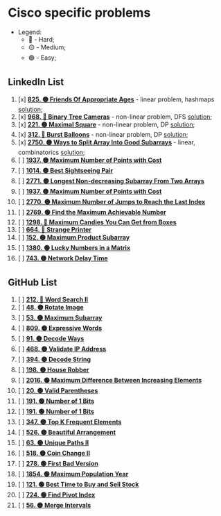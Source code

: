 # Cisco specific problems

- Legend:
  - 🔴 - Hard;
  - 🟡 - Medium;
  - 🟢 - Easy;

## LinkedIn List

1. [x] [**825. 🟡 Friends Of Appropriate Ages**](https://leetcode.com/problems/friends-of-appropriate-ages/description/) - linear problem, hashmaps [solution](./1FriendsOfAppropriateAges.py);
2. [x] [**968. 🔴 Binary Tree Cameras**](https://leetcode.com/problems/binary-tree-cameras/description/) - non-linear problem, DFS [solution](./2BinaryTreeCameras.py);
3. [x] [**221. 🟡 Maximal Square**](https://leetcode.com/problems/maximal-square/description/) - non-linear problem, DP [solution](./3MaximalSquare.py);
4. [x] [**312. 🔴 Burst Balloons**](https://leetcode.com/problems/burst-balloons/description/) - non-linear problem, DP [solution](./4BurstBaloons.py);
5. [x] [**2750. 🟡 Ways to Split Array Into Good Subarrays**](https://leetcode.com/problems/ways-to-split-array-into-good-subarrays/description/) - linear, combinatorics [solution](./5WaysToSplitArrayIntoGoodSubarrays.py);
6. [ ] [**1937. 🟡 Maximum Number of Points with Cost**](https://leetcode.com/problems/maximum-number-of-points-with-cost/description/)
7. [ ] [**1014. 🟡 Best Sightseeing Pair**](https://leetcode.com/problems/best-sightseeing-pair/description/)
8. [ ] [**2771. 🟡 Longest Non-decreasing Subarray From Two Arrays**](https://leetcode.com/problems/longest-non-decreasing-subarray-from-two-arrays/description/)
9. [ ] [**1937. 🟡 Maximum Number of Points with Cost**](https://leetcode.com/problems/maximum-number-of-points-with-cost/description/)
10. [ ] [**2770. 🟡 Maximum Number of Jumps to Reach the Last Index**](https://leetcode.com/problems/maximum-number-of-jumps-to-reach-the-last-index/description/)
11. [ ] [**2769. 🟢 Find the Maximum Achievable Number**](https://leetcode.com/problems/find-the-maximum-achievable-number/description/)
12. [ ] [**1298. 🔴 Maximum Candies You Can Get from Boxes**](https://leetcode.com/problems/maximum-candies-you-can-get-from-boxes/description/)
13. [ ] [**664. 🔴 Strange Printer**](https://leetcode.com/problems/strange-printer/description/)
14. [ ] [**152. 🟡 Maximum Product Subarray**](https://leetcode.com/problems/maximum-product-subarray/description/)
15. [ ] [**1380. 🟢 Lucky Numbers in a Matrix**](https://leetcode.com/problems/lucky-numbers-in-a-matrix/description/)
16. [ ] [**743. 🟡 Network Delay Time**](https://leetcode.com/problems/network-delay-time/description/)

## GitHub List

1. [ ] [**212. 🔴 Word Search II**](https://leetcode.com/problems/word-search-ii/description/)
2. [ ] [**48. 🟡 Rotate Image**](https://leetcode.com/problems/rotate-image/description/)
3. [ ] [**53. 🟡 Maximum Subarray**](https://leetcode.com/problems/maximum-subarray/description/)
4. [ ] [**809. 🟡 Expressive Words**](https://leetcode.com/problems/expressive-words/description/)
5. [ ] [**91. 🟡 Decode Ways**](https://leetcode.com/problems/decode-ways/description/)
6. [ ] [**468. 🟡 Validate IP Address**](https://leetcode.com/problems/validate-ip-address/description/)
7. [ ] [**394. 🟡 Decode String**](https://leetcode.com/problems/decode-string/description/)
8. [ ] [**198. 🟡 House Robber**](https://leetcode.com/problems/house-robber/description/)
9. [ ] [**2016. 🟢 Maximum Difference Between Increasing Elements**](https://leetcode.com/problems/maximum-difference-between-increasing-elements/description/)
10. [ ] [**20. 🟢 Valid Parentheses**](https://leetcode.com/problems/valid-parentheses/description/)
11. [ ] [**191. 🟢 Number of 1 Bits**](https://leetcode.com/problems/number-of-1-bits/description/)
12. [ ] [**191. 🟢 Number of 1 Bits**](https://leetcode.com/problems/number-of-1-bits/description/)
13. [ ] [**347. 🟡 Top K Frequent Elements**](https://leetcode.com/problems/top-k-frequent-elements/description/)
14. [ ] [**526. 🟡 Beautiful Arrangement**](https://leetcode.com/problems/beautiful-arrangement/description/)
15. [ ] [**63. 🟡 Unique Paths II**](https://leetcode.com/problems/unique-paths-ii/description/)
16. [ ] [**518. 🟡 Coin Change II**](https://leetcode.com/problems/coin-change-ii/description/)
17. [ ] [**278. 🟢 First Bad Version**](https://leetcode.com/problems/first-bad-version/description/)
18. [ ] [**1854. 🟢 Maximum Population Year**](https://leetcode.com/problems/maximum-population-year/description/)
19. [ ] [**121. 🟢 Best Time to Buy and Sell Stock**](https://leetcode.com/problems/best-time-to-buy-and-sell-stock/description/)
20. [ ] [**724. 🟢 Find Pivot Index**](https://leetcode.com/problems/find-pivot-index/description/)
21. [ ] [**56. 🟡 Merge Intervals**](https://leetcode.com/problems/merge-intervals/description/)
